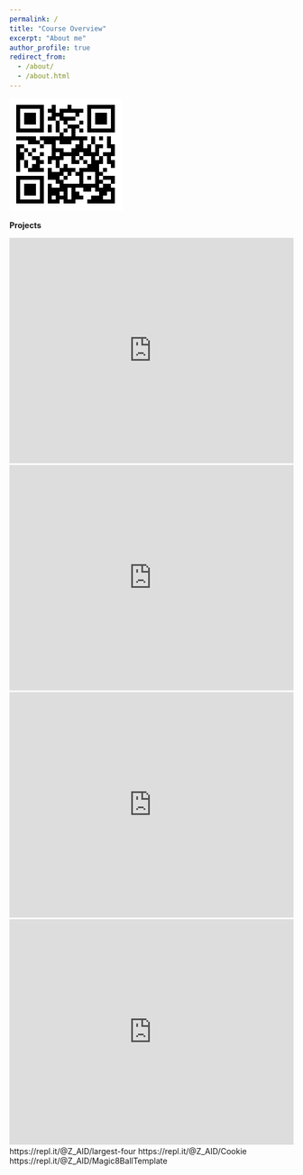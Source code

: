 ```yaml
---
permalink: /
title: "Course Overview"
excerpt: "About me"
author_profile: true
redirect_from: 
  - /about/
  - /about.html
---
```


![Schenk QR Code](/images/zaidQR.png)

<b> Projects </b>
<iframe height="400px" width="100%" src="https://repl.it/@LiamKeaggy/chooseYourOwnAdventure?lite=true" scrolling="no" frameborder="no" allowtransparency="true" allowfullscreen="true" sandbox="allow-forms allow-pointer-lock allow-popups allow-same-origin allow-scripts allow-modals"></iframe>
<iframe height="400px" width="100%" src="https://repl.it/@Z_AID/TrimNewDeclaration?lite=true" scrolling="no" frameborder="no" allowtransparency="true" allowfullscreen="true" sandbox="allow-forms allow-pointer-lock allow-popups allow-same-origin allow-scripts allow-modals"></iframe>
<iframe height="400px" width="100%" src="https://repl.it/@Z_AID/SpectacularBeigeCharacterset?lite=true" scrolling="no" frameborder="no" allowtransparency="true" allowfullscreen="true" sandbox="allow-forms allow-pointer-lock allow-popups allow-same-origin allow-scripts allow-modals"></iframe>
<iframe height="400px" width="100%" src="https://repl.it/@ImTheClay/twentyQuestions?lite=true" scrolling="no" frameborder="no" allowtransparency="true" allowfullscreen="true" sandbox="allow-forms allow-pointer-lock allow-popups allow-same-origin allow-scripts allow-modals"></iframe>
https://repl.it/@Z_AID/largest-four
https://repl.it/@Z_AID/Cookie
https://repl.it/@Z_AID/Magic8BallTemplate
